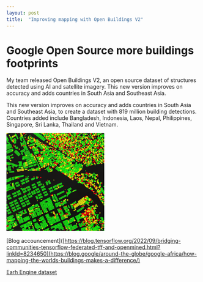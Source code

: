 ```yaml
---
layout: post
title:  "Improving mapping with Open Buildings V2"
---
```


# Google Open Source more buildings footprints 

My team released Open Buildings V2, an open source dataset of structures detected using AI and satellite imagery.
This new version improves on accuracy and adds countries in South Asia and Southeast Asia. 

This new version improves on accuracy and adds countries in South Asia and Southeast Asia, to create a dataset with 819 million building detections. 
Countries added include Bangladesh, Indonesia, Laos, Nepal, Philippines, Singapore, Sri Lanka, Thailand and Vietnam.


![open buildings v2](/assets/GOOGLE_Research_open-buildings_v2_polygons_sample.png)

[Blog accouncement]([https://blog.tensorflow.org/2022/09/bridging-communities-tensorflow-federated-tff-and-openmined.html?linkId=8234650](https://blog.google/around-the-globe/google-africa/how-mapping-the-worlds-buildings-makes-a-difference/)

[Earh Engine dataset](https://developers.google.com/earth-engine/datasets/catalog/GOOGLE_Research_open-buildings_v2_polygons)

